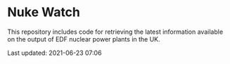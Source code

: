 # Nuke Watch

This repository includes code for retrieving the latest information available on the output of EDF nuclear power plants in the UK.

Last updated: 2021-06-23 07:06